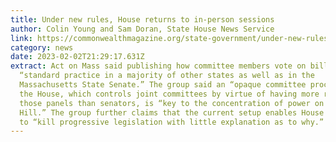 ```yaml
---
title: Under new rules, House returns to in-person sessions
author: Colin Young and Sam Doran, State House News Service
link: https://commonwealthmagazine.org/state-government/under-new-rules-house-returns-to-in-person-sessions/
category: news
date: 2023-02-02T21:29:17.631Z
extract: Act on Mass said publishing how committee members vote on bills is
  “standard practice in a majority of other states as well as in the
  Massachusetts State Senate.” The group said an “opaque committee process” in
  the House, which controls joint committees by virtue of having more reps on
  those panels than senators, is “key to the concentration of power on Beacon
  Hill.” The group further claims that the current setup enables House Democrats
  to “kill progressive legislation with little explanation as to why.”
---
```

